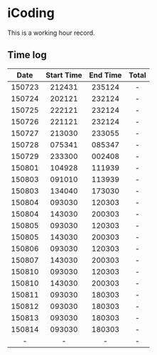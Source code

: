 # iCoding

This is a working hour record.

## Time log

|Date|Start Time|End Time|Total|
|:--:|:--:|:--:|:--:|
|150723|212431|235124|-|
|150724|202121|232124|-|
|150725|222121|232124|-|
|150726|221121|232124|-|
|150727|213030|233055|-|
|150728|075341|085347|-|
|150729|233300|002408|-|
|150801|104928|111939|-|
|150803|091010|113939|-|
|150803|134040|173030|-|
|150804|093030|120303|-|
|150804|143030|200303|-|
|150805|093030|120303|-|
|150805|143030|200303|-|
|150806|093030|120303|-|
|150807|143030|200303|-|
|150810|093030|120303|-|
|150810|143030|200303|-|
|150811|093030|180303|-|
|150812|093030|180303|-|
|150813|093030|180303|-|
|150814|093030|180303|-|
|-|-|-|-|